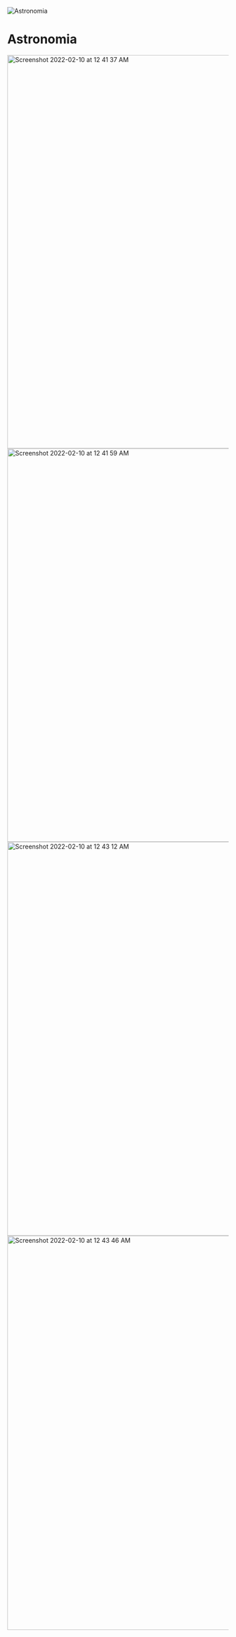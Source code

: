![Astronomia](https://user-images.githubusercontent.com/74306760/153272027-0abd5d7a-5f18-46d4-b078-1e6347040b40.png)

# Astronomia

<img width="894" alt="Screenshot 2022-02-10 at 12 41 37 AM" src="https://user-images.githubusercontent.com/74306760/153273527-288503f1-60e7-421a-9513-9f983d050bbd.png">

<img width="894" alt="Screenshot 2022-02-10 at 12 41 59 AM" src="https://user-images.githubusercontent.com/74306760/153273547-460dcde6-863c-4e69-b01f-8bc56e8b7600.png">

<img width="895" alt="Screenshot 2022-02-10 at 12 43 12 AM" src="https://user-images.githubusercontent.com/74306760/153273556-66a75690-e3ec-424b-8070-bb7701cb8b36.png">

<img width="896" alt="Screenshot 2022-02-10 at 12 43 46 AM" src="https://user-images.githubusercontent.com/74306760/153273586-da661d2e-7f9c-4364-8e97-13e148a42bde.png">
